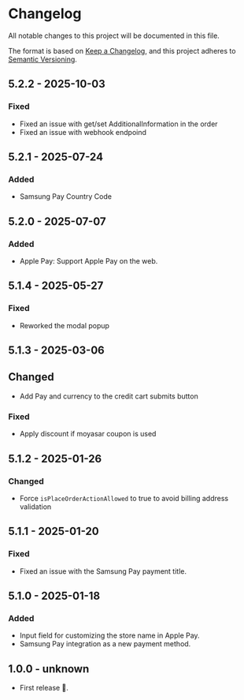 # Changelog

All notable changes to this project will be documented in this file.

The format is based on [Keep a Changelog](https://keepachangelog.com/en/1.1.0/), 
and this project adheres to [Semantic Versioning](https://semver.org/spec/v2.0.0.html).

## 5.2.2 - 2025-10-03

### Fixed

- Fixed an issue with get/set AdditionalInformation in the order
- Fixed an issue with webhook endpoind

## 5.2.1 - 2025-07-24

### Added
- Samsung Pay Country Code

## 5.2.0 - 2025-07-07

### Added

- Apple Pay: Support Apple Pay on the web.

## 5.1.4 - 2025-05-27

### Fixed
- Reworked the modal popup

## 5.1.3 - 2025-03-06

## Changed
- Add Pay and currency to the credit cart submits button

### Fixed
- Apply discount if moyasar coupon is used

## 5.1.2 - 2025-01-26
### Changed
-  Force ```isPlaceOrderActionAllowed``` to true to avoid billing address validation


## 5.1.1 - 2025-01-20
### Fixed
- Fixed an issue with the Samsung Pay payment title.

## 5.1.0 - 2025-01-18
### Added
- Input field for customizing the store name in Apple Pay.
- Samsung Pay integration as a new payment method.


## 1.0.0 - unknown

- First release 🎉.
